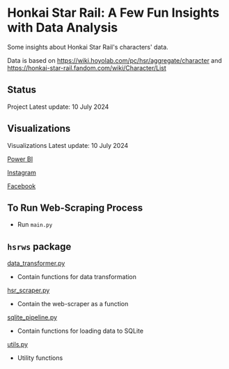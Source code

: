 # Honkai Star Rail: A Few Fun Insights with Data Analysis

Some insights about Honkai Star Rail's characters' data.

Data is based on https://wiki.hoyolab.com/pc/hsr/aggregate/character and https://honkai-star-rail.fandom.com/wiki/Character/List


## Status
Project Latest update: 10 July 2024



## Visualizations
Visualizations Latest update: 10 July 2024

[Power BI](https://app.powerbi.com/view?r=eyJrIjoiNThhMWE5ODEtN2NkMy00NjEyLTgyMTItYWNmZTUwNTQ0YTZmIiwidCI6ImZlMzViMTA3LTdjMmYtNGNjMy1hZDYzLTA2NTY0MzcyMDg3OCIsImMiOjEwfQ%3D%3D)    

[Instagram](https://www.instagram.com/p/C9OrzJXvk8U/?utm_source=ig_web_copy_link&igsh=MzRlODBiNWFlZA==)  

[Facebook](https://www.facebook.com/permalink.php?story_fbid=pfbid02yJ7cAGC62UzKtQR9jh4N3fnwM5L5jvsin7LZxeAmBqYtytEs2FLpTzBDWmAvyPjKl&id=61553626169836)

## To Run Web-Scraping Process
- Run ```main.py```

## ```hsrws``` package
[data_transformer.py](hsrws%2Fdata_transformer.py)
- Contain functions for data transformation

[hsr_scraper.py](hsrws%2Fhsr_scraper.py)
- Contain the web-scraper as a function

[sqlite_pipeline.py](hsrws%2Fsqlite_pipeline.py)
- Contain functions for loading data to SQLite

[utils.py](hsrws%2Futils.py)
- Utility functions

